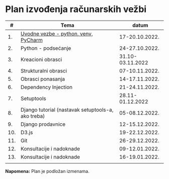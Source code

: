 # Plan izvođenja računarskih vežbi 

| #   | Tema                                                                | datum            |
| --- | ---                                                                 | ----             |
| 1.  | [Uvodne vezbe - python, venv, PyCharm](00-upoznavanje-sa-predmetom) | 17-20.10.2022.   |
| 2.  | Python - podsećanje                                                 | 24-27.10.2022.   |
| 3.  | Kreacioni obrasci                                                   | 31.10-03.11.2022 |
| 4.  | Strukturalni obrasci                                                | 07-10.11.2022.   |
| 5.  | Obrasci ponasanja                                                   | 14-17.11.2022.   |
| 6.  | Dependency Injection                                                | 21-24.11.2022.   |
| 7.  | Setuptools                                                          | 28.11-01.12.2022 |
| 8.  | Django tutorial (nastavak setuptools-a, ako treba)                  | 05-08.12.2022.   |
| 9.  | Django prodavnice                                                   | 12-15.12.2022.   |
| 10. | D3.js                                                               | 19-22.12.2022.   |
| 11. | Git                                                                 | 26-29.12.2022.   |
| 12. | Konsultacije i nadoknade                                            | 09-12.01.2022.   |
| 13. | Konsultacije i nadoknade                                            | 16-19.01.2022.   |
|     |                                                                     |                  |

**Napomena:** Plan je podložan izmenama.

